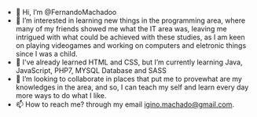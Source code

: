 - 👋 Hi, I’m @FernandoMachadoo
- 👀 I’m interested in learning new things in the programming area, where many of my friends showed me what the IT area was, leaving me intrigued with what could be achieved with these studies, as I am keen on playing videogames and working on computers and eletronic things since I was a child.
- 🌱 I've already learned HTML and CSS, but I’m currently learning  Java, JavaScript, PHP7, MYSQL Database and SASS
- 💞️ I’m looking to collaborate in places that put me to provewhat are my knowledges in the area, and so, I can teach my self and learn every day more ways to do what I like.
- 📫 How to reach me? through my email igino.machado@gmail.com.

<!---
FernandoMachadoo/FernandoMachadoo is a ✨ special ✨ repository because its `README.md` (this file) appears on your GitHub profile.
You can click the Preview link to take a look at your changes.
--->
